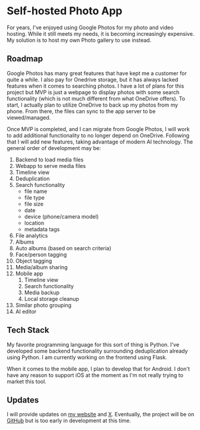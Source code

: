 # Self-hosted Photo App
For years, I've enjoyed using Google Photos for my photo and video hosting. While it still meets my needs, it is becoming increasingly expensive. My solution is to host my own Photo gallery to use instead.

## Roadmap
Google Photos has many great features that have kept me a customer for quite a while. I also pay for Onedrive storage, but it has always lacked features when it comes to searching photos. I have a lot of plans for this project but MVP is just a webpage to display photos with some search functionality (which is not much different from what OneDrive offers). To start, I actually plan to utilize OneDrive to back up my photos from my phone. From there, the files can sync to the app server to be viewed/managed.

Once MVP is completed, and I can migrate from Google Photos, I will work to add additional functionality to no longer depend on OneDrive. Following that I will add new features, taking advantage of modern AI technology. The general order of development may be:
1. Backend to load media files
2. Webapp to serve media files
3. Timeline view
4. Deduplication
5. Search functionality
   - file name
   - file type
   - file size
   - date
   - device (phone/camera model)
   - location
   - metadata tags
6. File analytics
7. Albums
8. Auto albums (based on search criteria)
9. Face/person tagging
10. Object tagging
11. Media/album sharing
12. Mobile app
    1. Timeline view
    2. Search functionality
    3. Media backup
    4. Local storage cleanup
13. Similar photo grouping
14. AI editor

## Tech Stack
My favorite programming language for this sort of thing is Python. I've developed some backend functionality surrounding deduplication already using Python. I am currently working on the frontend using Flask.

When it comes to the mobile app, I plan to develop that for Android. I don't have any reason to support iOS at the moment as I'm not really trying to market this tool.

## Updates
I will provide updates on [my website](http://codisimus.com/) and [X](https://twitter.com/Codisimus). Eventually, the project will be on [GitHub](https://github.com/Codisimus) but is too early in development at this time.
